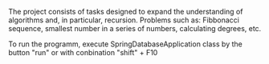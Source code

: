 The project consists of tasks designed to expand the understanding of algorithms and, in particular, recursion. Problems such as: Fibbonacci sequence, smallest number in a series of numbers, calculating degrees, etc.

To run the programm, execute SpringDatabaseApplication class by the button "run" or with conbination "shift" + F10
